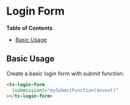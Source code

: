 <h1>Login Form</h1>


<!-- START doctoc generated TOC please keep comment here to allow auto update -->
<!-- DON'T EDIT THIS SECTION, INSTEAD RE-RUN doctoc TO UPDATE -->
**Table of Contents**

- [Basic Usage](#basic-usage)

<!-- END doctoc generated TOC please keep comment here to allow auto update -->


## Basic Usage

Create a basic login form with submit function:

```html
<ts-login-form
  (submission)="mySubmitFunction($event)"
></ts-login-form>
```
